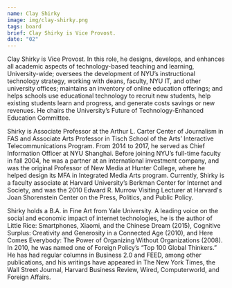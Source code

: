 ```yaml
---
name: Clay Shirky
image: img/clay-shirky.png
tags: board
brief: Clay Shirky is Vice Provost.
date: "02"
---
```


Clay Shirky is Vice Provost. In this role, he designs, develops, and enhances all academic aspects of technology-based teaching and learning, University-wide; oversees the development of NYU’s instructional technology strategy, working with deans, faculty, NYU IT, and other university offices; maintains an inventory of online education offerings; and helps schools use educational technology to recruit new students, help existing students learn and progress, and generate costs savings or new revenues. He chairs the University’s Future of Technology-Enhanced Education Committee.

Shirky is Associate Professor at the Arthur L. Carter Center of Journalism in FAS and Associate Arts Professor in Tisch School of the Arts’ Interactive Telecommunications Program. From 2014 to 2017, he served as Chief Information Officer at NYU Shanghai. Before joining NYU’s full-time faculty in fall 2004, he was a partner at an international investment company, and was the original Professor of New Media at Hunter College, where he helped design its MFA in Integrated Media Arts program. Currently, Shirky is a faculty associate at Harvard University’s Berkman Center for Internet and Society, and was the 2010 Edward R. Murrow Visiting Lecturer at Harvard's Joan Shorenstein Center on the Press, Politics, and Public Policy.

Shirky holds a B.A. in Fine Art from Yale University. A leading voice on the social and economic impact of internet technologies, he is the author of Little Rice: Smartphones, Xiaomi, and the Chinese Dream (2015), Cognitive Surplus: Creativity and Generosity in a Connected Age (2010), and Here Comes Everybody: The Power of Organizing Without Organizations (2008). In 2010, he was named one of Foreign Policy’s “Top 100 Global Thinkers.” He has had regular columns in Business 2.0 and FEED, among other publications, and his writings have appeared in The New York Times, the Wall Street Journal, Harvard Business Review, Wired, Computerworld, and Foreign Affairs.
